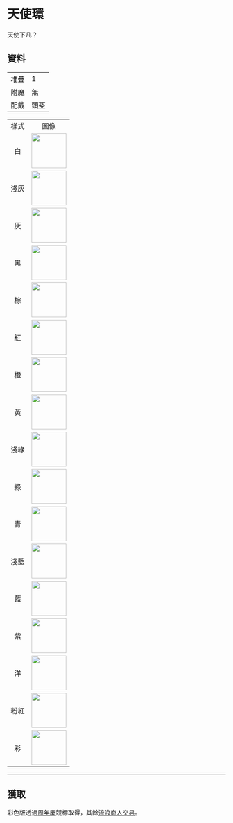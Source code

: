 # 天使環
天使下凡？

## 資料
<table>
    <tr><td align="end">堆疊</td><td>1</td></tr>
    <tr><td align="end">附魔</td><td>無</td></tr>
    <tr><td align="end">配戴</td><td>頭盔</td></tr>
</table>
<table>
    <tr><td align="center">樣式</td><td align="center">圖像</td></tr>
    <tr><td align="center">白</td><td><img src="https://i.imgur.com/ymQfXnG.png" height="80"/></td></tr>
    <tr><td align="center">淺灰</td><td><img src="https://i.imgur.com/xtX6NUT.png" height="80"/></td></tr>
    <tr><td align="center">灰</td><td><img src="https://i.imgur.com/Of2SjIo.png" height="80"/></td></tr>
    <tr><td align="center">黑</td><td><img src="https://i.imgur.com/VdtH3zZ.png" height="80"/></td></tr>
    <tr><td align="center">棕</td><td><img src="https://i.imgur.com/BErUa75.png" height="80"/></td></tr>
    <tr><td align="center">紅</td><td><img src="https://i.imgur.com/JmeounM.png" height="80"/></td></tr>
    <tr><td align="center">橙</td><td><img src="https://i.imgur.com/DwUteE9.png" height="80"/></td></tr>
    <tr><td align="center">黃</td><td><img src="https://i.imgur.com/3y9pSLb.png" height="80"/></td></tr>
    <tr><td align="center">淺綠</td><td><img src="https://i.imgur.com/d3FtHUw.png" height="80"/></td></tr>
    <tr><td align="center">綠</td><td><img src="https://i.imgur.com/YiFSuYG.png" height="80"/></td></tr>
    <tr><td align="center">青</td><td><img src="https://i.imgur.com/fQ9YVIy.png" height="80"/></td></tr>
    <tr><td align="center">淺藍</td><td><img src="https://i.imgur.com/iJnP9zV.png" height="80"/></td></tr>
    <tr><td align="center">藍</td><td><img src="https://i.imgur.com/gmsu4WY.png" height="80"/></td></tr>
    <tr><td align="center">紫</td><td><img src="https://i.imgur.com/lCPIDMI.png" height="80"/></td></tr>
    <tr><td align="center">洋</td><td><img src="https://i.imgur.com/pzs5wzJ.png" height="80"/></td></tr>
    <tr><td align="center">粉紅</td><td><img src="https://i.imgur.com/3v5X094.png" height="80"/></td></tr>
    <tr><td align="center">彩</td><td><img src="https://i.imgur.com/ojKGaam.gif" height="80"/></td></tr>
</table>

---

## 獲取
彩色版透過[周年慶](../feature/anniversary.md)競標取得，其餘[流浪商人交易](../feature/enhanced_wandering_trader.md)。